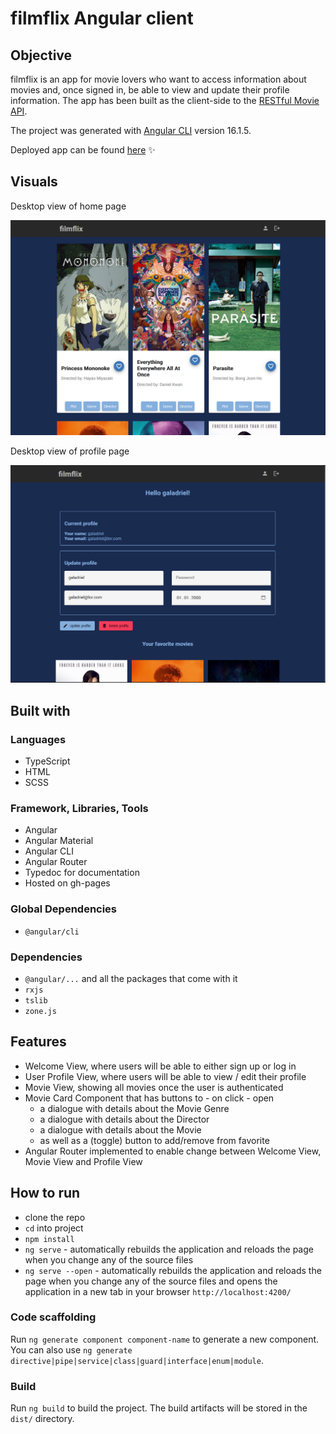 # filmflix Angular client

## Objective

filmflix is an app for movie lovers who want to access information about movies and, once signed in, be able to view and update their profile information. The app has been built as the client-side to the [RESTful Movie API](https://github.com/tessa-tum/filmflix-api).

The project was generated with [Angular CLI](https://github.com/angular/angular-cli) version 16.1.5.

Deployed app can be found [here](https://tessa-tum.github.io/filmflix-Angular-client/welcome) :sparkles:

## Visuals

Desktop view of home page

![UI Screenshot 1](https://github.com/tessa-tum/filmflix-Angular-client/blob/main/src/assets/filmflix-angular-ui-1.PNG)

Desktop view of profile page

![UI Screenshot 2](https://github.com/tessa-tum/filmflix-Angular-client/blob/main/src/assets/filmflix-angular-ui-2.PNG)

## Built with

### Languages

- TypeScript
- HTML
- SCSS

### Framework, Libraries, Tools

- Angular
- Angular Material
- Angular CLI
- Angular Router
- Typedoc for documentation
- Hosted on gh-pages

### Global Dependencies
- `@angular/cli`

### Dependencies
- `@angular/...` and all the packages that come with it
- `rxjs` 
- `tslib` 
- `zone.js` 

## Features

- Welcome View, where users will be able to either sign up or log in
- User Profile View, where users will be able to view / edit their profile
- Movie View, showing all movies once the user is authenticated
- Movie Card Component that has buttons to - on click - open
    - a dialogue with details about the Movie Genre
    - a dialogue with details about the Director
    - a dialogue with details about the Movie
    - as well as a (toggle) button to add/remove from favorite
- Angular Router implemented to enable change between Welcome View, Movie View and Profile View

## How to run

- clone the repo
- `cd` into project
- `npm install`
- `ng serve` - automatically rebuilds the application and reloads the page when you change any of the source files
- `ng serve --open` - automatically rebuilds the application and reloads the page when you change any of the source files and opens the application in a new tab in your browser `http://localhost:4200/`

### Code scaffolding

Run `ng generate component component-name` to generate a new component. You can also use `ng generate directive|pipe|service|class|guard|interface|enum|module`.

### Build

Run `ng build` to build the project. The build artifacts will be stored in the `dist/` directory.
